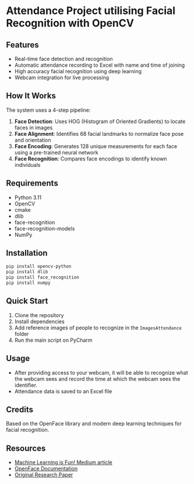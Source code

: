 # Attendance Project utilising Facial Recognition with OpenCV

## Features

- Real-time face detection and recognition
- Automatic attendance recording to Excel with name and time of joining
- High accuracy facial recognition using deep learning
- Webcam integration for live processing

## How It Works

The system uses a 4-step pipeline:

1. **Face Detection**: Uses HOG (Histogram of Oriented Gradients) to locate faces in images
2. **Face Alignment**: Identifies 68 facial landmarks to normalize face pose and orientation
3. **Face Encoding**: Generates 128 unique measurements for each face using a pre-trained neural network
4. **Face Recognition**: Compares face encodings to identify known individuals

## Requirements

- Python 3.11
- OpenCV
- cmake
- dlib
- face-recognition
- face-recognition-models
- NumPy

## Installation

```bash
pip install opencv-python
pip install dlib
pip install face_recognition
pip install numpy
```

## Quick Start

1. Clone the repository
2. Install dependencies
3. Add reference images of people to recognize in the `ImagesAttendance` folder
4. Run the main script on PyCharm
   
## Usage

- After providing access to your webcam, it will be able to recognize what the webcam sees and record the time at which the webcam sees the identifier.
- Attendance data is saved to an Excel file


## Credits

Based on the OpenFace library and modern deep learning techniques for facial recognition.

## Resources
- [Machine Learning is Fun! Medium article](https://medium.com/@ageitgey/machine-learning-is-fun-part-4-modern-face-recognition-with-deep-learning-c3cffc121d78)
- [OpenFace Documentation](https://cmusatyalab.github.io/openface/)
- [Original Research Paper](https://www.cv-foundation.org/openaccess/content_cvpr_2015/papers/Schroff_FaceNet_A_Unified_2015_CVPR_paper.pdf)
